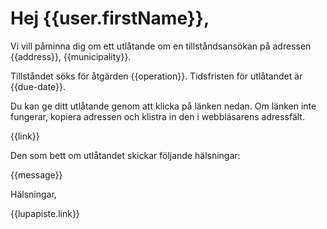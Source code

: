 # Hej {{user.firstName}},

Vi vill påminna dig om ett utlåtande om en tillståndsansökan på adressen {{address}}, {{municipality}}.

Tillståndet söks för åtgärden {{operation}}. Tidsfristen för utlåtandet är {{due-date}}.

Du kan ge ditt utlåtande genom att klicka på länken nedan. Om länken inte fungerar, kopiera adressen och klistra in den i webbläsarens adressfält.

{{link}}

Den som bett om utlåtandet skickar följande hälsningar:

{{message}}

Hälsningar,

{{lupapiste.link}}